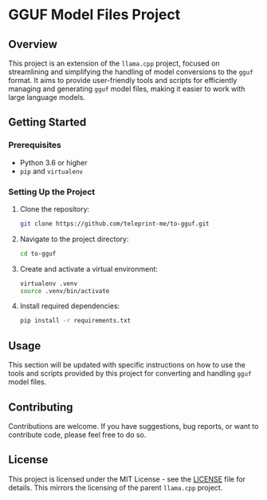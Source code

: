 # GGUF Model Files Project

## Overview
This project is an extension of the `llama.cpp` project, focused on streamlining and simplifying the handling of model conversions to the `gguf` format. It aims to provide user-friendly tools and scripts for efficiently managing and generating `gguf` model files, making it easier to work with large language models.

## Getting Started

### Prerequisites
- Python 3.6 or higher
- `pip` and `virtualenv`

### Setting Up the Project
1. Clone the repository:
   ```sh
   git clone https://github.com/teleprint-me/to-gguf.git
   ```

2. Navigate to the project directory:
   ```sh
   cd to-gguf
   ```

3. Create and activate a virtual environment:
   ```sh
   virtualenv .venv
   source .venv/bin/activate
   ```

4. Install required dependencies:
   ```sh
   pip install -r requirements.txt
   ```

## Usage
This section will be updated with specific instructions on how to use the tools and scripts provided by this project for converting and handling `gguf` model files.

## Contributing
Contributions are welcome. If you have suggestions, bug reports, or want to contribute code, please feel free to do so.

## License
This project is licensed under the MIT License - see the [LICENSE](LICENSE) file for details. This mirrors the licensing of the parent `llama.cpp` project.

